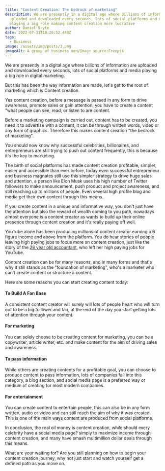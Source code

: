 ```yaml
---
title: "Content Creation: The bedrock of marketing"
description: We are presently in a digital age where billions of information are
  uploaded and downloaded every seconds, lots of social platforms and media are
  playing a big role making content creation more lucrative
author: Daniel Bryte
date: 2022-07-31T18:26:52.448Z
tags:
  - Business
image: /assets/img/posts/3.png
imageAlt: A group of business men/Image source:Freepik
---
```

We are presently in a digital age where billions of information are uploaded and downloaded every seconds, lots of social platforms and media playing a big role in digital marketing.

But this has been the way information are made, let's get to the root of marketing which is Content creation.

Yes content creation, before a message is passed in any form to drive awareness,  promote sales or gain attention, you have to create a content "what people can see, read, or listen to are content.

Before a marketing campaign is carried out, content has to be created, you need it to advertise with a content, it can be through written words, video or any form of graphics. Therefore this makes content creation "the bedrock of marketing".

You should now know why successful celebrities, billionaires, and entrepreneurs are still trying to push out content frequently, this is because it's the key to marketing.

The birth of social platforms has made content creation profitable, simpler, easier and accessible than ever before, today even successful entrepreneur and business magnates still use this simpler strategy to drive huge sales and attention, a person like Elon Musk uses his high number of Twitter followers to make announcement, push product and project awareness, and still reaching up to millions of people. Even several high profile blog and media get their own content through this means.

If you create content in a unique and informative way, you don't just have the attention but also the reward of wealth coming to you path, nowadays almost everyone is a content creator as wants to build up their online presence through content creation and it's really paying off well.

YouTube alone has been producing millions of content creator earning a 6 figure income and above from the platform. You do hear stories of people leaving high paying jobs to focus more on content creation, just like the story of the [28 year old accountant](https://www.businessinsider.com/making-money-on-youtube-channel-millennial-quit-job-financial-freedom-2022-1?r=US&IR=T), who left her high paying jobs for YouTube.

Content creation can be for many reasons, and in many forms and that's why it still stands as the "foundation of marketing", who's a marketer who can't create content or structure a content.

Here are some reasons you can start creating content today:

#### To Build A Fan Base


A consistent content creator will surely will lots of people heart who will turn out to be a big follower and fan, at the end of the day you start getting lots of attention through your content.

#### For marketing


You can solely choose to be creating content for marketing, you can be a copywriter, article writer, etc. and make content for the aim of driving sales and awareness.

#### To pass information


While others are creating contents for a profitable goal, you can choose to produce content to pass information, lots of companies fall into this category, a blog section, and social media page is a preferred way or medium of creating for most modern companies.

#### For entertainment


You can create content to entertain people, this can also be in any form written, audio or video and can still reach the aim of why it was created. This is one of the main ways content are produced from social platforms.

In conclusion, the real oil money is content creation, while should every celebrity have a social media page? simply to maximize income through content creation, and many have smash multimillion dollar deals through this means.

What are your waiting for? Are you still planning on how to begin your content creation journey, why not just start and watch yourself get a defined path as you move on.